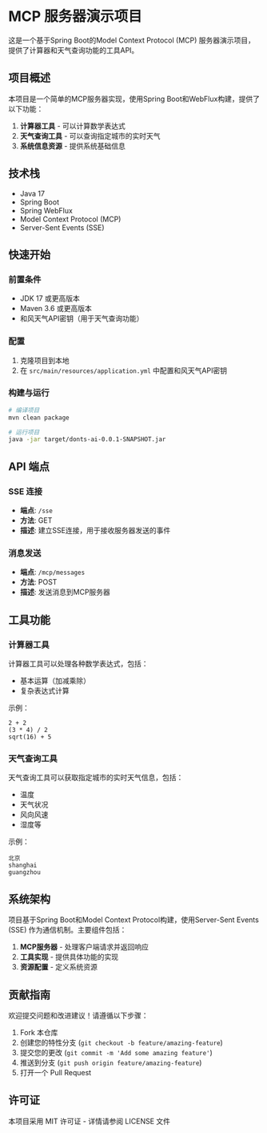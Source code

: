 # MCP 服务器演示项目

这是一个基于Spring Boot的Model Context Protocol (MCP) 服务器演示项目，提供了计算器和天气查询功能的工具API。

## 项目概述

本项目是一个简单的MCP服务器实现，使用Spring Boot和WebFlux构建，提供了以下功能：

1. **计算器工具** - 可以计算数学表达式
2. **天气查询工具** - 可以查询指定城市的实时天气
3. **系统信息资源** - 提供系统基础信息

## 技术栈

- Java 17
- Spring Boot
- Spring WebFlux
- Model Context Protocol (MCP)
- Server-Sent Events (SSE)

## 快速开始

### 前置条件

- JDK 17 或更高版本
- Maven 3.6 或更高版本
- 和风天气API密钥（用于天气查询功能）

### 配置

1. 克隆项目到本地
2. 在 `src/main/resources/application.yml` 中配置和风天气API密钥

### 构建与运行

```bash
# 编译项目
mvn clean package

# 运行项目
java -jar target/donts-ai-0.0.1-SNAPSHOT.jar
```

## API 端点

### SSE 连接

- **端点**: `/sse`
- **方法**: GET
- **描述**: 建立SSE连接，用于接收服务器发送的事件

### 消息发送

- **端点**: `/mcp/messages`
- **方法**: POST
- **描述**: 发送消息到MCP服务器

## 工具功能

### 计算器工具

计算器工具可以处理各种数学表达式，包括：
- 基本运算（加减乘除）
- 复杂表达式计算

示例：
```
2 + 2
(3 * 4) / 2
sqrt(16) + 5
```

### 天气查询工具

天气查询工具可以获取指定城市的实时天气信息，包括：
- 温度
- 天气状况
- 风向风速
- 湿度等

示例：
```
北京
shanghai
guangzhou
```

## 系统架构

项目基于Spring Boot和Model Context Protocol构建，使用Server-Sent Events (SSE) 作为通信机制。主要组件包括：

1. **MCP服务器** - 处理客户端请求并返回响应
2. **工具实现** - 提供具体功能的实现
3. **资源配置** - 定义系统资源

## 贡献指南

欢迎提交问题和改进建议！请遵循以下步骤：

1. Fork 本仓库
2. 创建您的特性分支 (`git checkout -b feature/amazing-feature`)
3. 提交您的更改 (`git commit -m 'Add some amazing feature'`)
4. 推送到分支 (`git push origin feature/amazing-feature`)
5. 打开一个 Pull Request

## 许可证

本项目采用 MIT 许可证 - 详情请参阅 LICENSE 文件
